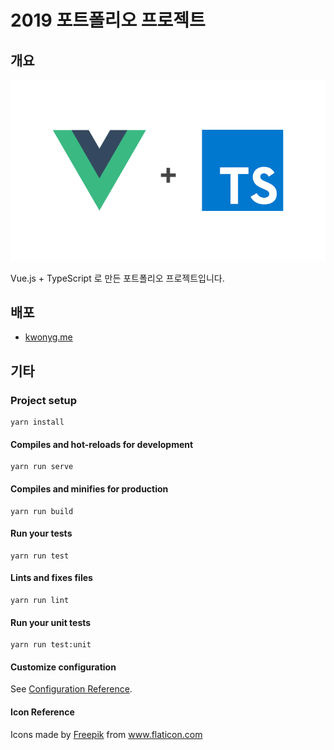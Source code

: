 # 2019 포트폴리오 프로젝트

## 개요

![](./images/vue_ts.png)

Vue.js + TypeScript 로 만든 포트폴리오 프로젝트입니다. 

## 배포

- [kwonyg.me](https://kwonyg.me/)

## 기타

### Project setup

```
yarn install
```

#### Compiles and hot-reloads for development

```
yarn run serve
```

#### Compiles and minifies for production

```
yarn run build
```

#### Run your tests

```
yarn run test
```

#### Lints and fixes files

```
yarn run lint
```

#### Run your unit tests

```
yarn run test:unit
```

#### Customize configuration

See [Configuration Reference](https://cli.vuejs.org/config/).

#### Icon Reference

<div>Icons made by <a href="https://www.flaticon.com/authors/freepik" title="Freepik">Freepik</a> from <a href="https://www.flaticon.com/"             title="Flaticon">www.flaticon.com</a></div>
